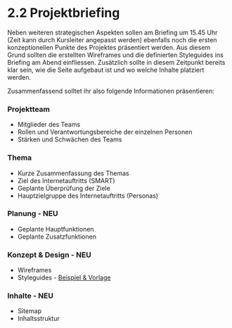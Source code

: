 # 2.2 Projektbriefing
Neben weiteren strategischen Aspekten sollen am Briefing um 15.45 Uhr (Zeit kann durch Kursleiter angepasst werden) ebenfalls noch die ersten konzeptionellen Punkte des Projektes präsentiert werden. Aus diesem Grund sollten die erstellten Wireframes und die definierten Styleguides ins Briefing am Abend einfliessen. Zusätzlich sollte in diesem Zeitpunkt bereits klar sein, wie die Seite aufgebaut ist und wo welche Inhalte platziert werden.

Zusammenfassend solltet ihr also folgende Informationen präsentieren:

### Projektteam
* Mitglieder des Teams
* Rollen und Verantwortungsbereiche der einzelnen Personen
* Stärken und Schwächen des Teams

### Thema
* Kurze Zusammenfassung des Themas
* Ziel des Internetauftritts (SMART)
* Geplante Überprüfung der Ziele
* Hauptzielgruppe des Internetauftritts (Personas)

### Planung - NEU
* Geplante Hauptfunktionen
* Geplante Zusatzfunktionen

### Konzept & Design - NEU
* Wireframes
* Styleguides - [Beispiel & Vorlage](../res/styleguide.xd)

### Inhalte - NEU
* Sitemap
* Inhaltsstruktur
